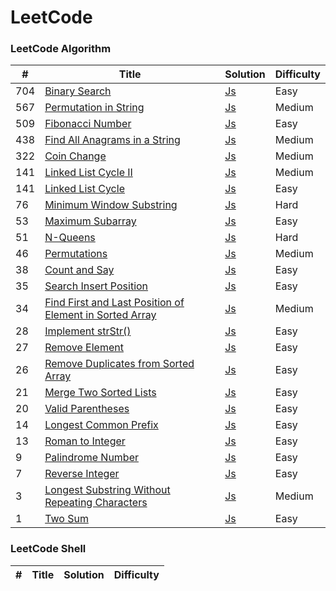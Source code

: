 
LeetCode
========

### LeetCode Algorithm
 
| # | Title | Solution | Difficulty |
|---| ----- | -------- | ---------- |
|704|[Binary Search](https://leetcode.com/problems/binary-search/)| [Js](./algorithms/binarySearch/binarySearch.js)|Easy|
|567|[Permutation in String](https://leetcode.com/problems/permutation-in-string/)| [Js](./algorithms/permutationInString/permutationInString.js)|Medium|
|509|[Fibonacci Number](https://leetcode.com/problems/fibonacci-number/)| [Js](./algorithms/fibonacciNumber/fibonacciNumber.js)|Easy|
|438|[Find All Anagrams in a String](https://leetcode.com/problems/find-all-anagrams-in-a-string/)| [Js](./algorithms/findAllAnagramsInAString/findAllAnagramsInAString.js)|Medium|
|322|[Coin Change](https://leetcode.com/problems/coin-change/)| [Js](./algorithms/coinChange/coinChange.js)|Medium|
|141|[Linked List Cycle II](https://leetcode.com/problems/linked-list-cycle-ii/)| [Js](./algorithms/linkedListCycleIi/linkedListCycleIi.js)|Medium|
|141|[Linked List Cycle](https://leetcode.com/problems/linked-list-cycle/)| [Js](./algorithms/linkedListCycle/linkedListCycle.js)|Easy|
|76|[Minimum Window Substring](https://leetcode.com/problems/minimum-window-substring/)| [Js](./algorithms/minimumWindowSubstring/minimumWindowSubstring.js)|Hard|
|53|[Maximum Subarray](https://leetcode.com/problems/maximum-subarray/)| [Js](./algorithms/maximumSubarray/maximumSubarray.js)|Easy|
|51|[N-Queens](https://leetcode.com/problems/n-queens/)| [Js](./algorithms/nQueens/nQueens.js)|Hard|
|46|[Permutations](https://leetcode.com/problems/permutations/)| [Js](./algorithms/permutations/permutations.js)|Medium|
|38|[Count and Say](https://leetcode.com/problems/count-and-say/)| [Js](./algorithms/countAndSay/countAndSay.js)|Easy|
|35|[Search Insert Position](https://leetcode.com/problems/search-insert-position/)| [Js](./algorithms/searchInsertPosition/searchInsertPosition.js)|Easy|
|34|[Find First and Last Position of Element in Sorted Array](https://leetcode.com/problems/find-first-and-last-position-of-element-in-sorted-array/)| [Js](./algorithms/findFirstAndLastPositionOfElementInSortedArray/findFirstAndLastPositionOfElementInSortedArray.js)|Medium|
|28|[Implement strStr()](https://leetcode.com/problems/implement-strstr/)| [Js](./algorithms/implementStrstr/implementStrstr.js)|Easy|
|27|[Remove Element](https://leetcode.com/problems/remove-element/)| [Js](./algorithms/removeElement/removeElement.js)|Easy|
|26|[Remove Duplicates from Sorted Array](https://leetcode.com/problems/remove-duplicates-from-sorted-array/)| [Js](./algorithms/removeDuplicatesFromSortedArray/removeDuplicatesFromSortedArray.js)|Easy|
|21|[Merge Two Sorted Lists](https://leetcode.com/problems/merge-two-sorted-lists/)| [Js](./algorithms/mergeTwoSortedLists/mergeTwoSortedLists.js)|Easy|
|20|[Valid Parentheses](https://leetcode.com/problems/valid-parentheses/)| [Js](./algorithms/validParentheses/validParentheses.js)|Easy|
|14|[Longest Common Prefix](https://leetcode.com/problems/longest-common-prefix/)| [Js](./algorithms/longestCommonPrefix/longestCommonPrefix.js)|Easy|
|13|[Roman to Integer](https://leetcode.com/problems/roman-to-integer/)| [Js](./algorithms/romanToInteger/romanToInteger.js)|Easy|
|9|[Palindrome Number](https://leetcode.com/problems/palindrome-number/)| [Js](./algorithms/palindromeNumber/palindromeNumber.js)|Easy|
|7|[Reverse Integer](https://leetcode.com/problems/reverse-integer/)| [Js](./algorithms/reverseInteger/reverseInteger.js)|Easy|
|3|[Longest Substring Without Repeating Characters](https://leetcode.com/problems/longest-substring-without-repeating-characters/)| [Js](./algorithms/longestSubstringWithoutRepeatingCharacters/longestSubstringWithoutRepeatingCharacters.js)|Medium|
|1|[Two Sum](https://leetcode.com/problems/two-sum/)| [Js](./algorithms/twoSum/twoSum.js)|Easy|


### LeetCode Shell
| # | Title | Solution | Difficulty |
|---| ----- | -------- | ---------- |
